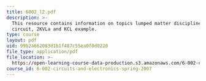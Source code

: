 ```yaml
---
title: 6002_l2.pdf
description: >-
  This resource contains information on topics lumped matter discipline, demo
  circuit, 2KVLa and KCL example.
type: course
layout: pdf
uid: 99b2a662083d1b1f487c55ea0f0d0220
file_type: application/pdf
file_location: >-
  https://open-learning-course-data-production.s3.amazonaws.com/6-002-circuits-and-electronics-spring-2007/99b2a662083d1b1f487c55ea0f0d0220_6002_l2.pdf
course_id: 6-002-circuits-and-electronics-spring-2007
---
```

